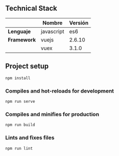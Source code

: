 ## Technical Stack

|               | Nombre     | Versión |
| ------------- | ---------- | ------- |
| **Lenguaje**  | javascript | es6     |
| **Framework** | vuejs      | 2.6.10  |
|               | vuex       | 3.1.0   |


## Project setup
```
npm install
```

### Compiles and hot-reloads for development
```
npm run serve
```

### Compiles and minifies for production
```
npm run build
```

### Lints and fixes files
```
npm run lint
```

